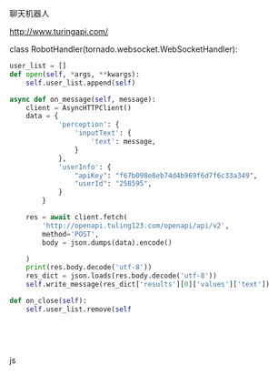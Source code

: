 聊天机器人



<http://www.turingapi.com/>





class RobotHandler(tornado.websocket.WebSocketHandler):


```python
user_list = []
def open(self, *args, **kwargs):
    self.user_list.append(self)

async def on_message(self, message):
    client = AsyncHTTPClient()
    data = {
            'perception': {
                'inputText': {
                    'text': message,
                }
            },
            'userInfo': {
                "apiKey": "f67b098e8eb74d4b969f6d7f6c33a349",
                "userId": "258595",
            }
        }

    res = await client.fetch(
        'http://openapi.tuling123.com/openapi/api/v2',
        method='POST',
        body = json.dumps(data).encode()

    )
    print(res.body.decode('utf-8'))
    res_dict = json.loads(res.body.decode('utf-8'))
    self.write_message(res_dict['results'][0]['values']['text'])

def on_close(self):
    self.user_list.remove(self
                          
                          
                          
                          
```
js



<script>
    let ws = new WebSocket('ws://127.0.0.1:8888/robot/')
    ws.onmessage = function (evt) {
        console.log(evt.data)
        $('#result').append($('<p>').text('答：' +evt.data))

    }
    
    $('#send').click(function () {
        let msg = $('#content').val()
        if (msg.length > 0){
            ws.send(msg)
            $('#result').append('<P>问：' + msg + '<p>')
        }
    })
</script>